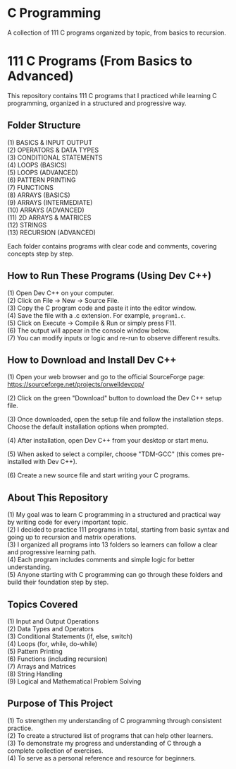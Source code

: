 # C Programming
A collection of 111 C programs organized by topic, from basics to recursion.

# 111 C Programs (From Basics to Advanced)

This repository contains 111 C programs that I practiced while learning C programming, organized in a structured and progressive way.

## Folder Structure

(1) BASICS & INPUT OUTPUT  
(2) OPERATORS & DATA TYPES  
(3) CONDITIONAL STATEMENTS  
(4) LOOPS (BASICS)  
(5) LOOPS (ADVANCED)  
(6) PATTERN PRINTING  
(7) FUNCTIONS  
(8) ARRAYS (BASICS)  
(9) ARRAYS (INTERMEDIATE)  
(10) ARRAYS (ADVANCED)  
(11) 2D ARRAYS & MATRICES  
(12) STRINGS  
(13) RECURSION (ADVANCED)

Each folder contains programs with clear code and comments, covering concepts step by step.

## How to Run These Programs (Using Dev C++)

(1) Open Dev C++ on your computer.  
(2) Click on File → New → Source File.  
(3) Copy the C program code and paste it into the editor window.  
(4) Save the file with a .c extension. For example, `program1.c`.  
(5) Click on Execute → Compile & Run or simply press F11.  
(6) The output will appear in the console window below.  
(7) You can modify inputs or logic and re-run to observe different results.

## How to Download and Install Dev C++

(1) Open your web browser and go to the official SourceForge page:  
https://sourceforge.net/projects/orwelldevcpp/  

(2) Click on the green "Download" button to download the Dev C++ setup file.  

(3) Once downloaded, open the setup file and follow the installation steps.  
Choose the default installation options when prompted.  

(4) After installation, open Dev C++ from your desktop or start menu.  

(5) When asked to select a compiler, choose "TDM-GCC" (this comes pre-installed with Dev C++).  

(6) Create a new source file and start writing your C programs.  

## About This Repository

(1) My goal was to learn C programming in a structured and practical way by writing code for every important topic.  
(2) I decided to practice 111 programs in total, starting from basic syntax and going up to recursion and matrix operations.  
(3) I organized all programs into 13 folders so learners can follow a clear and progressive learning path.  
(4) Each program includes comments and simple logic for better understanding.  
(5) Anyone starting with C programming can go through these folders and build their foundation step by step.

## Topics Covered

(1) Input and Output Operations  
(2) Data Types and Operators  
(3) Conditional Statements (if, else, switch)  
(4) Loops (for, while, do-while)  
(5) Pattern Printing  
(6) Functions (including recursion)  
(7) Arrays and Matrices  
(8) String Handling  
(9) Logical and Mathematical Problem Solving

## Purpose of This Project

(1) To strengthen my understanding of C programming through consistent practice.  
(2) To create a structured list of programs that can help other learners.  
(3) To demonstrate my progress and understanding of C through a complete collection of exercises.  
(4) To serve as a personal reference and resource for beginners.

